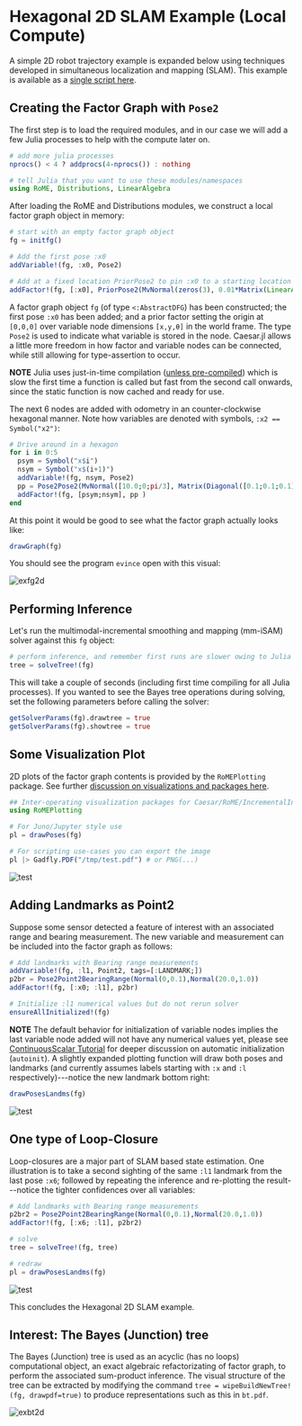 # Hexagonal 2D SLAM Example (Local Compute)

A simple 2D robot trajectory example is expanded below using techniques developed in simultaneous localization and mapping (SLAM).
This example is available as a [single script here](https://github.com/JuliaRobotics/RoME.jl/blob/master/examples/Hexagonal2D_SLAM.jl).

## Creating the Factor Graph with `Pose2`

The first step is to load the required modules, and in our case we will add a few Julia processes to help with the compute later on.  
```julia
# add more julia processes
nprocs() < 4 ? addprocs(4-nprocs()) : nothing

# tell Julia that you want to use these modules/namespaces
using RoME, Distributions, LinearAlgebra
```
After loading the RoME and Distributions modules, we construct a local factor graph object in memory:
```julia
# start with an empty factor graph object
fg = initfg()

# Add the first pose :x0
addVariable!(fg, :x0, Pose2)

# Add at a fixed location PriorPose2 to pin :x0 to a starting location
addFactor!(fg, [:x0], PriorPose2(MvNormal(zeros(3), 0.01*Matrix(LinearAlgebra.I,3,3))) )
```
A factor graph object `fg` (of type `<:AbstractDFG`) has been constructed; the first pose `:x0` has been added; and a prior factor setting the origin at `[0,0,0]` over variable node dimensions `[x,y,θ]` in the world frame.
The type `Pose2` is used to indicate what variable is stored in the node.
Caesar.jl allows a little more freedom in how factor and variable nodes can be connected, while still allowing for type-assertion to occur.

**NOTE** Julia uses just-in-time compilation ([unless pre-compiled](https://stackoverflow.com/questions/40116045/why-is-julia-taking-a-long-time-on-the-first-call-into-my-module))
 which is slow the first time a function is called but fast from the second call onwards, since the static function is now cached and ready for use.

The next 6 nodes are added with odometry in an counter-clockwise hexagonal manner. Note how variables are denoted with symbols, `:x2 == Symbol("x2")`:
```julia
# Drive around in a hexagon
for i in 0:5
  psym = Symbol("x$i")
  nsym = Symbol("x$(i+1)")
  addVariable!(fg, nsym, Pose2)
  pp = Pose2Pose2(MvNormal([10.0;0;pi/3], Matrix(Diagonal([0.1;0.1;0.1].^2))))
  addFactor!(fg, [psym;nsym], pp )
end
```

At this point it would be good to see what the factor graph actually looks like:
```julia
drawGraph(fg)
```
You should see the program `evince` open with this visual:

![exfg2d](https://user-images.githubusercontent.com/6412556/42296063-0cd056a8-7fbf-11e8-9745-8589446c38f9.png)

## Performing Inference

Let's run the multimodal-incremental smoothing and mapping (mm-iSAM) solver against this `fg` object:
```julia
# perform inference, and remember first runs are slower owing to Julia's just-in-time compiling
tree = solveTree!(fg)
```
This will take a couple of seconds (including first time compiling for all Julia processes).  If you wanted to see the Bayes tree operations during solving, set the following parameters before calling the solver:
```julia
getSolverParams(fg).drawtree = true
getSolverParams(fg).showtree = true
```

## Some Visualization Plot

2D plots of the factor graph contents is provided by the `RoMEPlotting` package.
See further [discussion on visualizations and packages here](http://www.juliarobotics.org/Caesar.jl/latest/arena_visualizations.html).
```julia
## Inter-operating visualization packages for Caesar/RoME/IncrementalInference exist
using RoMEPlotting

# For Juno/Jupyter style use
pl = drawPoses(fg)

# For scripting use-cases you can export the image
pl |> Gadfly.PDF("/tmp/test.pdf") # or PNG(...)
```
![test](https://user-images.githubusercontent.com/6412556/42294545-c6c80f70-7faf-11e8-8167-017889cee932.png)

## Adding Landmarks as Point2

Suppose some sensor detected a feature of interest with an associated range and bearing measurement.
The new variable and measurement can be included into the factor graph as follows:
```julia
# Add landmarks with Bearing range measurements
addVariable!(fg, :l1, Point2, tags=[:LANDMARK;])
p2br = Pose2Point2BearingRange(Normal(0,0.1),Normal(20.0,1.0))
addFactor!(fg, [:x0; :l1], p2br)

# Initialize :l1 numerical values but do not rerun solver
ensureAllInitialized!(fg)
```
**NOTE** The default behavior for initialization of variable nodes implies the last variable node added will not have any numerical values yet, please see [ContinuousScalar Tutorial](http://www.juliarobotics.org/Caesar.jl/latest/tutorialcontinuousscalar.html) for deeper discussion on automatic initialization (`autoinit`).
A slightly expanded plotting function will draw both poses and landmarks (and currently assumes labels starting with `:x` and `:l` respectively)---notice the new landmark bottom right:
```julia
drawPosesLandms(fg)
```

![test](https://user-images.githubusercontent.com/6412556/69353457-6cd82400-0c76-11ea-905c-8f435faa6b11.png)

## One type of Loop-Closure

Loop-closures are a major part of SLAM based state estimation.
One illustration is to take a second sighting of the same `:l1` landmark from the last pose `:x6`; followed by repeating the inference and re-plotting the result---notice the tighter confidences over all variables:
```julia
# Add landmarks with Bearing range measurements
p2br2 = Pose2Point2BearingRange(Normal(0,0.1),Normal(20.0,1.0))
addFactor!(fg, [:x6; :l1], p2br2)

# solve
tree = solveTree!(fg, tree)

# redraw
pl = drawPosesLandms(fg)
```
![test](https://user-images.githubusercontent.com/6412556/42296816-eb086908-7fc7-11e8-90fd-fe47a81fe29a.png)

This concludes the Hexagonal 2D SLAM example.

## Interest: The Bayes (Junction) tree

The Bayes (Junction) tree is used as an acyclic (has no loops) computational object, an exact algebraic refactorizating of factor graph, to perform the associated sum-product inference.
The visual structure of the tree can be extracted by modifying the command `tree = wipeBuildNewTree!(fg, drawpdf=true)` to produce representations such as this in `bt.pdf`.

![exbt2d](https://user-images.githubusercontent.com/6412556/42296896-b2893c78-7fc8-11e8-9291-1db02195c3c0.png)
